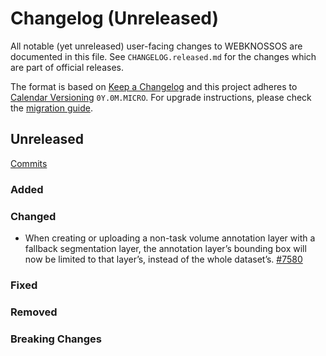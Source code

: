 # Changelog (Unreleased)

All notable (yet unreleased) user-facing changes to WEBKNOSSOS are documented in this file.
See `CHANGELOG.released.md` for the changes which are part of official releases.

The format is based on [Keep a Changelog](http://keepachangelog.com/en/1.0.0/)
and this project adheres to [Calendar Versioning](http://calver.org/) `0Y.0M.MICRO`.
For upgrade instructions, please check the [migration guide](MIGRATIONS.released.md).

## Unreleased
[Commits](https://github.com/scalableminds/webknossos/compare/24.02.0...HEAD)

### Added

### Changed
- When creating or uploading a non-task volume annotation layer with a fallback segmentation layer, the annotation layer’s bounding box will now be limited to that layer’s, instead of the whole dataset’s. [#7580](https://github.com/scalableminds/webknossos/pull/7580)

### Fixed

### Removed

### Breaking Changes

